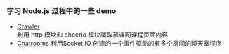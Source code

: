 ### 学习 Node.js 过程中的一些 demo

- [Crawler](https://github.com/linxiaoru/nodejs-tutorial/tree/master/examples/Crawler)</br>
  利用 http 模块和 cheerio 模块爬取慕课网课程页面内容
- [Chatrooms](https://github.com/linxiaoru/nodejs-tutorial/tree/master/examples/Chatrooms)
  利用Socket.IO 创建的一个事件驱动的有多个房间的聊天室程序
